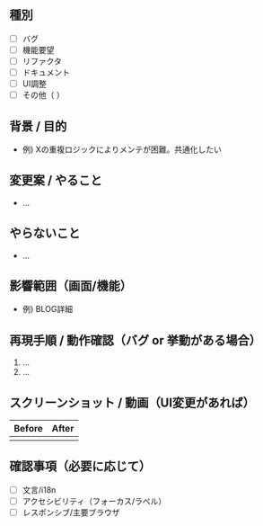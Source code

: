 ## 種別
- [ ] バグ
- [ ] 機能要望
- [ ] リファクタ
- [ ] ドキュメント
- [ ] UI調整
- [ ] その他（ ）

## 背景 / 目的
- 例) Xの重複ロジックによりメンテが困難。共通化したい

## 変更案 / やること
- ...

## やらないこと
- ...

## 影響範囲（画面/機能）
- 例) BLOG詳細

## 再現手順 / 動作確認（バグ or 挙動がある場合）
1. ...
2. ...

## スクリーンショット / 動画（UI変更があれば）
| Before | After |
| --- | --- |
|     |     |

## 確認事項（必要に応じて）
- [ ] 文言/i18n
- [ ] アクセシビリティ（フォーカス/ラベル）
- [ ] レスポンシブ/主要ブラウザ
